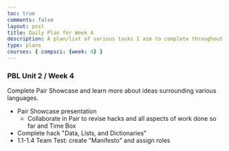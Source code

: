 ```yaml
---
toc: true
comments: false
layout: post
title: Daily Plan for Week 4
description: A plan/list of various tasks I aim to complete throughout the course of Week 4 of AP CSP.
type: plans
courses: { compsci: {week: 4} }
---
```


### PBL Unit 2 / Week 4

Complete Pair Showcase and learn more about ideas surrounding various languages.

- Pair Showcase presentation
    - Collaborate in Pair to revise hacks and all aspects of work done so far and Time Box
- Complete hack "Data, Lists, and Dictionaries"
- 1.1-1.4 Team Test: create "Manifesto" and assign roles